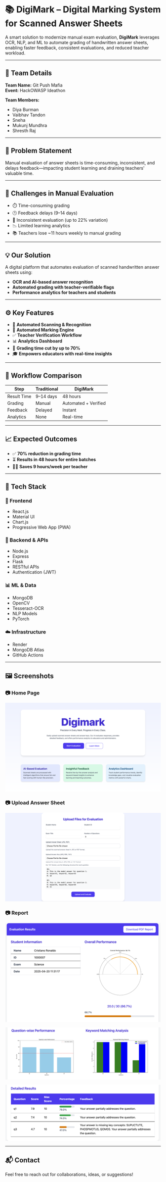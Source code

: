 # 📚 DigiMark – Digital Marking System for Scanned Answer Sheets  

A smart solution to modernize manual exam evaluation, **DigiMark** leverages OCR, NLP, and ML to automate grading of handwritten answer sheets, enabling faster feedback, consistent evaluations, and reduced teacher workload.

---

## 👥 Team Details

**Team Name:** Git Push Mafia  
**Event:** HackOWASP Ideathon  

**Team Members:**  
- Diya Burman
- Vaibhav Tandon
- Sneha
- Mukunj Mundhra
- Shresth Raj 

---

## 🧠 Problem Statement

Manual evaluation of answer sheets is time-consuming, inconsistent, and delays feedback—impacting student learning and draining teachers' valuable time.  

---

## 🚩 Challenges in Manual Evaluation  
- ⏱️ Time-consuming grading  
- 🕒 Feedback delays (9–14 days)  
- 🎯 Inconsistent evaluation (up to 22% variation)  
- 📉 Limited learning analytics  
- 📚 Teachers lose ~11 hours weekly to manual grading  

---

## 💡 Our Solution

A digital platform that automates evaluation of scanned handwritten answer sheets using:  
- **OCR and AI-based answer recognition**  
- **Automated grading with teacher-verifiable flags**  
- **Performance analytics for teachers and students**  

---

## ⚙️ Key Features  
- 📄 **Automated Scanning & Recognition**  
- 🤖 **Automated Marking Engine**  
- ✅ **Teacher Verification Workflow**  
- 📊 **Analytics Dashboard**  
- 🚀 **Grading time cut by up to 70%**  
- 🎓 **Empowers educators with real-time insights**  

---

## 🔁 Workflow Comparison

| Step | Traditional | DigiMark |
|------|-------------|----------|
| Result Time | 9–14 days | 48 hours |
| Grading | Manual | Automated + Verified |
| Feedback | Delayed | Instant |
| Analytics | None | Real-time |

---

## 📈 Expected Outcomes  
- ✅ **70% reduction in grading time**  
- ⏳ **Results in 48 hours for entire batches**  
- 👩‍🏫 **Saves 9 hours/week per teacher**  

---

## 🧰 Tech Stack  

### 🎨 Frontend  
- React.js  
- Material UI  
- Chart.js  
- Progressive Web App (PWA)

### 🔧 Backend & APIs  
- Node.js  
- Express  
- Flask  
- RESTful APIs  
- Authentication (JWT)

### 📊 ML & Data  
- MongoDB  
- OpenCV  
- Tesseract-OCR  
- NLP Models  
- PyTorch  

### ☁️ Infrastructure  
- Render  
- MongoDB Atlas  
- GitHub Actions  

---

## 🖼️ Screenshots  


### 📷 Home Page  
![Home Page](<Screenshot 2025-04-20 at 11.59.21.png>)

### 📷 Upload Answer Sheet  
![Upload Files](<Screenshot 2025-04-20 at 11.27.50.png>)

### 📷 Report 
![Report](<Screenshot 2025-04-20 at 11.31.33.png>)

![Report](<Screenshot 2025-04-20 at 11.33.46.png>)

![Report](<Screenshot 2025-04-20 at 11.33.58.png>)

---

## 📬 Contact  
Feel free to reach out for collaborations, ideas, or suggestions!  
